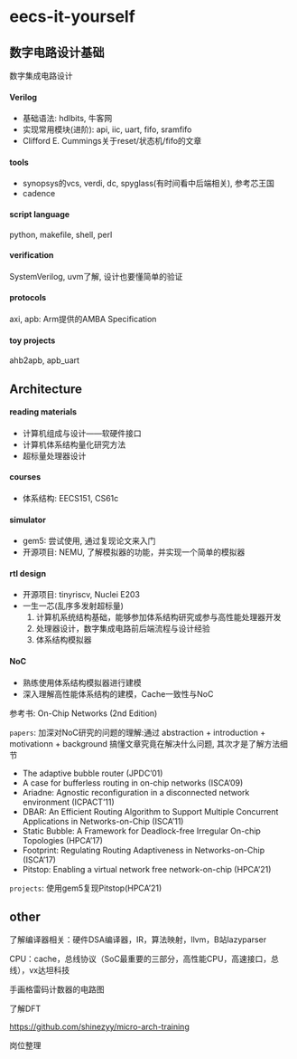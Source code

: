 # eecs-it-yourself

## 数字电路设计基础
数字集成电路设计

#### Verilog
- 基础语法: hdlbits, 牛客网
- 实现常用模块(进阶): api, iic, uart, fifo, sramfifo
- Clifford E. Cummings关于reset/状态机/fifo的文章

#### tools
- synopsys的vcs, verdi, dc, spyglass(有时间看中后端相关), 参考芯王国
- cadence

#### script language 
python, makefile, shell, perl

#### verification 
SystemVerilog, uvm了解, 设计也要懂简单的验证

#### protocols
axi, apb: Arm提供的AMBA Specification

#### toy projects
ahb2apb, apb_uart


## Architecture
#### reading materials
- 计算机组成与设计——软硬件接口
- 计算机体系结构量化研究方法
- 超标量处理器设计

#### courses 
- 体系结构: EECS151, CS61c

#### simulator 
- gem5: 尝试使用, 通过复现论文来入门
- 开源项目: NEMU, 了解模拟器的功能，并实现一个简单的模拟器

#### rtl design
- 开源项目: tinyriscv, Nuclei E203
- 一生一芯(乱序多发射超标量)
    1. 计算机系统结构基础，能够参加体系结构研究或参与高性能处理器开发
    2. 处理器设计，数字集成电路前后端流程与设计经验
    3. 体系结构模拟器


#### NoC
- 熟练使用体系结构模拟器进行建模
- 深入理解高性能体系结构的建模，Cache一致性与NoC

参考书: On-Chip Networks (2nd Edition)

`papers`: 加深对NoC研究的问题的理解:通过 abstraction + introduction + motivationn + background 搞懂文章究竟在解决什么问题, 其次才是了解方法细节

- The adaptive bubble router (JPDC’01)
- A case for bufferless routing in on-chip networks (ISCA’09)
- Ariadne: Agnostic reconfiguration in a disconnected network environment (ICPACT’11)
- DBAR: An Efficient Routing Algorithm to Support Multiple Concurrent Applications in Networks-on-Chip (ISCA’11)
- Static Bubble: A Framework for Deadlock-free Irregular On-chip Topologies (HPCA’17)
- Footprint: Regulating Routing Adaptiveness in Networks-on-Chip (ISCA’17)
- Pitstop: Enabling a virtual network free network-on-chip (HPCA’21)

`projects`: 使用gem5复现Pitstop(HPCA’21)



## other
了解编译器相关：硬件DSA编译器，IR，算法映射，llvm，B站lazyparser

CPU：cache，总线协议（SoC最重要的三部分，高性能CPU，高速接口，总线），vx达坦科技

手画格雷码计数器的电路图

了解DFT

https://github.com/shinezyy/micro-arch-training

岗位整理
